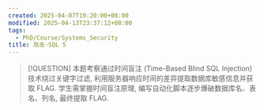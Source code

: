 ```yaml
---
created: 2025-04-07T19:20:00+08:00
modified: 2025-04-13T23:37:12+08:00
tags:
  - PhD/Course/Systems_Security
title: 攻击-SQL 5
---
```


> [!QUESTION]
> 本题考察通过时间盲注 (Time-Based Blind SQL Injection) 技术绕过关键字过滤, 利用服务器响应时间的差异提取数据库敏感信息并获取 FLAG. 学生需掌握时间盲注原理, 编写自动化脚本逐步爆破数据库名、表名、列名, 最终提取 FLAG.
